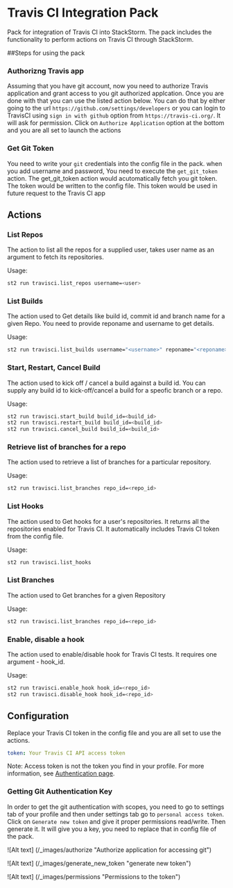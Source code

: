 # Travis CI Integration Pack

Pack for integration of Travis CI into StackStorm. The pack includes the
functionality to perform actions on Travis CI through StackStorm.

##Steps for using the pack

### Authorizng Travis app
Assuming that you have git account, now you need to authorize Travis
application and grant access to you git authorized applcation.
Once you are done with that you can use the listed action below.
You can do that by either going to the url `https://github.com/settings/developers`
or you can login to TravisCI using `sign in with github` option from
`https://travis-ci.org/`. It will ask for permission. Click on `Authorize Application`
option at the bottom and you are all set to launch the actions


### Get Git Token
You need to write your `git` credentials into the config file in the pack.
when you add username and password, You need to execute the `get_git_token`
action. The get_git_token action would acutomatically fetch you git token.
The token would be written to the config file. This token would be used 
in future request to the Travis CI app


## Actions

### List Repos

The action to list all the repos for a supplied user, takes user name as an
argument to fetch its repositories.

Usage:

```bash
st2 run travisci.list_repos username=<user>
```

### List Builds

The action used to Get details like build id, commit id and branch name for a
given Repo. You need to provide reponame and username to get details.

Usage:

```bash
st2 run travisci.list_builds username="<username>" reponame="<reponame>"
```

### Start, Restart, Cancel Build

The action used to kick off / cancel a build against a build id. You can supply
any build id to kick-off/cancel a build for a speofic branch or a repo.

Usage:

```bash
st2 run travisci.start_build build_id=<build_id>
st2 run travisci.restart_build build_id=<build_id>
st2 run travisci.cancel_build build_id=<build_id>
```

### Retrieve list of branches for a repo

The action used to retrieve a list of branches for a particular repository.

Usage:

```bash
st2 run travisci.list_branches repo_id=<repo_id>
```

### List Hooks

The action used to Get hooks for a user's repositories. It returns all the
repositories enabled for Travis CI. It automatically includes Travis CI token
from the config file.

Usage:

```bash
st2 run travisci.list_hooks
```

### List Branches

The action used to Get branches for a given Repository

Usage:

```bash
st2 run travisci.list_branches repo_id=<repo_id>
```

### Enable, disable a hook

The action used to enable/disable hook for Travis CI tests. It requires one
argument - hook_id.

Usage:

```bash
st2 run travisci.enable_hook hook_id=<repo_id>
st2 run travisci.disable_hook hook_id=<repo_id>
```

## Configuration

Replace your Travis CI token in the config file and you are all set to use the
actions.

```yaml
token: Your Travis CI API access token
```

Note: Access token is not the token you find in your profile. For more
information, see [Authentication page](http://docs.travis-ci.com/api/#authentication).

### Getting Git Authentication Key

In order to get the git authentication with scopes, you need to go to settings
tab of your profile and then under settings tab go to `personal access token`.
Click on `Generate new token` and give it proper permissions read/write. Then
generate it. It will give you a key, you need to replace that in config file of
the pack.

![Alt text] (/_images/authorize  "Authorize application for accessing git")

![Alt text] (/_images/generate_new_token  "generate new token")


![Alt text] (/_images/permissions "Permissions to the token")
